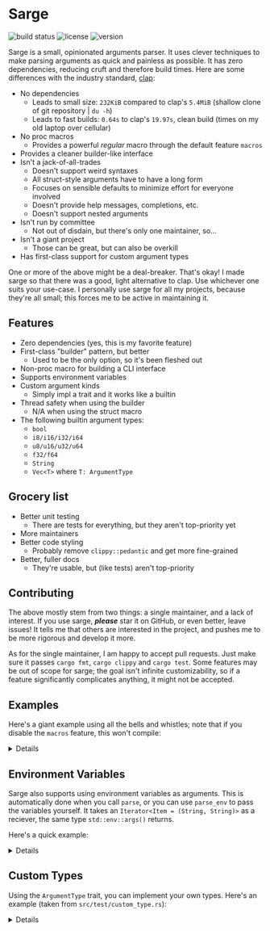 # Sarge

![build status](https://github.com/kyllingene/sarge/actions/workflows/rust.yml/badge.svg)
![license](https://img.shields.io/crates/l/sarge)
![version](https://img.shields.io/crates/v/sarge)

Sarge is a small, opinionated arguments parser. It uses clever techniques to
make parsing arguments as quick and painless as possible. It has zero
dependencies, reducing cruft and therefore build times. Here are some
differences with the industry standard, [clap](https://crates.io/crates/clap):

- No dependencies
    - Leads to small size: `232KiB` compared to clap's `5.4MiB` 
      (shallow clone of git repository | `du -h`)
    - Leads to fast builds: `0.64s` to clap's `19.97s`, clean build
      (times on my old laptop over cellular)
- No proc macros
    - Provides a powerful *regular* macro through the default feature `macros`
- Provides a cleaner builder-like interface
- Isn't a jack-of-all-trades
    - Doesn't support weird syntaxes
    - All struct-style arguments have to have a long form
    - Focuses on sensible defaults to minimize effort for everyone involved
    - Doesn't provide help messages, completions, etc.
    - Doesn't support nested arguments
- Isn't run by committee
    - Not out of disdain, but there's only one maintainer, so...
- Isn't a giant project
    - Those can be great, but can also be overkill
- Has first-class support for custom argument types

One or more of the above might be a deal-breaker. That's okay! I made sarge so
that there was a good, light alternative to clap. Use whichever one suits
your use-case. I personally use sarge for all my projects, because they're all
small; this forces me to be active in maintaining it.

## Features

- Zero dependencies (yes, this is my favorite feature)
- First-class "builder" pattern, but better
    - Used to be the only option, so it's been fleshed out
- Non-proc macro for building a CLI interface
- Supports environment variables
- Custom argument kinds
    - Simply impl a trait and it works like a builtin
- Thread safety when using the builder 
    - N/A when using the struct macro
- The following builtin argument types:
    - `bool`
    - `i8/i16/i32/i64`
    - `u8/u16/u32/u64`
    - `f32/f64`
    - `String`
    - `Vec<T>` where `T: ArgumentType`

## Grocery list

- Better unit testing
    - There are tests for everything, but they aren't top-priority yet
- More maintainers
- Better code styling
    - Probably remove `clippy::pedantic` and get more fine-grained
- Better, fuller docs
    - They're usable, but (like tests) aren't top-priority

## Contributing

The above mostly stem from two things: a single maintainer, and a lack of
interest.  If you use sarge, ***please*** star it on GitHub, or even better,
leave issues!  It tells me that others are interested in the project, and
pushes me to be more rigorous and develop it more.

As for the single maintainer, I am happy to accept pull requests. Just make
sure it passes `cargo fmt`, `cargo clippy` and `cargo test`. Some features may
be out of scope for sarge; the goal isn't infinite customizability, so if a
feature significantly complicates anything, it might not be accepted.

## Examples

Here's a giant example using all the bells and whistles; note that if you
disable the `macros` feature, this won't compile:

<details>

```rust
use sarge::prelude::*;

// This is a normal, non-proc macro. That means sarge is still
// zero-dependency! The syntax may seem a little strange at first, but it
// should help greatly when defining your CLI interface.
sarge! {
    // This is the name of our struct.
    Args,

    // These are our arguments. Each will have a long variant matching the
    // field name one-to-one, with one exception: all underscores are
    // replaced by dashes at compile-time.
    //
    // The hashtags denote the arg 'wrapper'. No wrapper means it will be
    // unwrapped; if the argument wasn't passed, or it failed to parse, this
    // will panic. Thankfully, `bool` arguments are immune to both, and
    // `String` arguments are immune to the latter.

    first: bool, // true if `--first` is passed, false otherwise

    // If you want a short variant (e.g. '-s'), you can specify one with a char
    // literal before the name (but after the wrapper, if any):
    's' second: String,

    // You can also specify an environment variable counterpart. If an argument
    // has values for both an environment variable and a CLI argument, the CLI
    // argument takes precedence.
    @ENV_VAR env_var: i32,

    // `#err` makes the argument an `Option<Result<T, _>>`.
    #err foo: f32,

    // `#ok` makes the argument an `Option<T>`, discarding any parsing errors.
    #ok bar: f64,

    // Here's every feature in one argument:
    // an `Option<Result<T, _>>` that can be set via `-b`, `--baz`, or `BAZ=`.
    #err 'b' @BAZ baz: Vec<u64>,
}

// Some utility macros to make this example less verbose.

macro_rules! create_args {
    ( $( $arg:expr ),* $(,)? ) => {
        [ $( $arg.to_string(), )* ]
    };
}

macro_rules! create_env {
    ( $( $name:expr, $val:expr ),* $(,)? ) => {
        [ $( ($name.to_string(), $val.to_string()), )* ]
    };
}

fn main() {
    let args = create_args![
        "test",           // The name of the executable.
        "--first",
        "-s", "Hello, World!",
        "--bar=badnum",   // The syntax `--arg=val` is valid for long tags.
        "foobar",         // This value isn't part of an argument.
        "--baz", "1,2,3", // Remember this value...
    ];

    let env = create_env![
        "ENV_VAR", "42",
        "BAZ", "4,5,6",   // ...and this one.
    ];

    // Normally, you would use `::parse()` here. However, since this gets run
    // as a test, we'll manually pass the arguments along.
    let (args, remainder) = Args::parse_provided(&args, env.into_iter())
        .expect("Failed to parse arguments");

    assert_eq!(remainder, vec!["foobar"]);

    assert!(args.first);
    assert_eq!(args.second, "Hello, World!");
    assert_eq!(args.env_var, 42);
    assert_eq!(args.foo, None);
    assert_eq!(args.bar, None);
    assert_eq!(args.baz, Some(Ok(vec![1, 2, 3])));
}
```

</details>

## Environment Variables

Sarge also supports using environment variables as arguments. This is automatically
done when you call `parse`, or you can use `parse_env` to pass the variables yourself.
It takes an `Iterator<Item = (String, String)>` as a reciever, the same type
`std::env::args()` returns.

Here's a quick example:

<details>

```rust
use sarge::prelude::*;

fn main() {
    let parser = ArgumentParser::new();

    // This can only be specified via environment variable.
    let just_env = parser.add(tag::env("JUST_ENV"));

    // This can be specified as either an environment variable,
    // or a regular CLI argument. If both are given, the CLI
    // argument takes precedence.
    let both = parser.add(tag::long("cli-form").env("ENV_FORM"));

    // Here are the CLI arguments...
    let cli_args = [
        "test".to_string(),
        "--cli-form=123".to_string(),
    ];

    // ...and the "environment" variables.
    let env_args = [
        // Boolean arguments treat `0`, `false`, and no argument as false,
        // while everything else is true.
        ("JUST_ENV".to_string(), "0".to_string()),
        ("ENV_FORM".to_string(), "456".to_string()),
    ].into_iter();

    // `parser.parse()` would automatically use `std::env::vars`.
    parser.parse_provided(&cli_args, env_args).unwrap();

    assert_eq!(just_env.get(), Some(Ok(false)));

    // Since the CLI argument was given, it uses that instead.
    assert_eq!(both.get(), Some(Ok(123i64)));
}
```

</details>

## Custom Types

Using the `ArgumentType` trait, you can implement your own types. Here's an
example (taken from `src/test/custom_type.rs`):

<details>

```rust
use std::convert::Infallible;
use sarge::{prelude::*, ArgumentType, ArgResult};

#[derive(Debug, PartialEq, Eq)]
struct MyCustomType(Vec<String>);

impl ArgumentType for MyCustomType {
    /// This gets returned from `ArgumentRef::get` in the event
    /// of a failed parse.
    type Error = Infallible;

    /// Do your parsing here. This just splits on spaces.
    /// If the argument was passed without a value, `val == None`.
    fn from_value(val: Option<&str>) -> ArgResult<Self> {
        Some(Ok(Self(
            val?.split(' ')
                .map(|s| s.to_string())
                .collect()
        )))
    }
}

fn main() {
    let parser = ArgumentParser::new();
    let my_argument = parser.add(tag::long("myarg"));

    let arguments = [
        "custom_type_test".to_string(),
        "--myarg".to_string(),
        "Hello World !".to_string(),
    ];

    let _ = parser.parse_cli(&arguments, false).expect("failed to parse arguments");

    assert_eq!(
        my_argument.get(),
        Some(Ok(MyCustomType(
            vec![
                "Hello".to_string(),
                "World".to_string(),
                "!".to_string(),
            ]
        )))
    );
}
```

</details>
